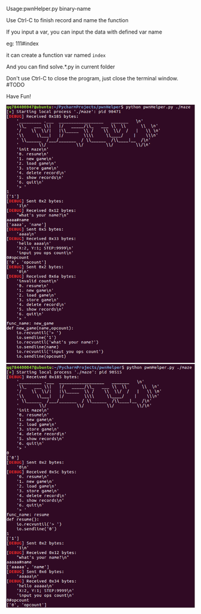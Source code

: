 Usage:pwnHelper.py binary-name

Use Ctrl-C to finish record and name the function

If you input a var, you can input the data with defined var name

eg: 111#index

it can create a function var named `index`

And you can find solve.*.py in current folder

Don't use Ctrl-C to close the program, just close the terminal window. #TODO

Have Fun!

![image](https://raw.githubusercontent.com/Myts2/pwnHelper/master/image/example1.png)
![image](https://raw.githubusercontent.com/Myts2/pwnHelper/master/image/example2.png)

